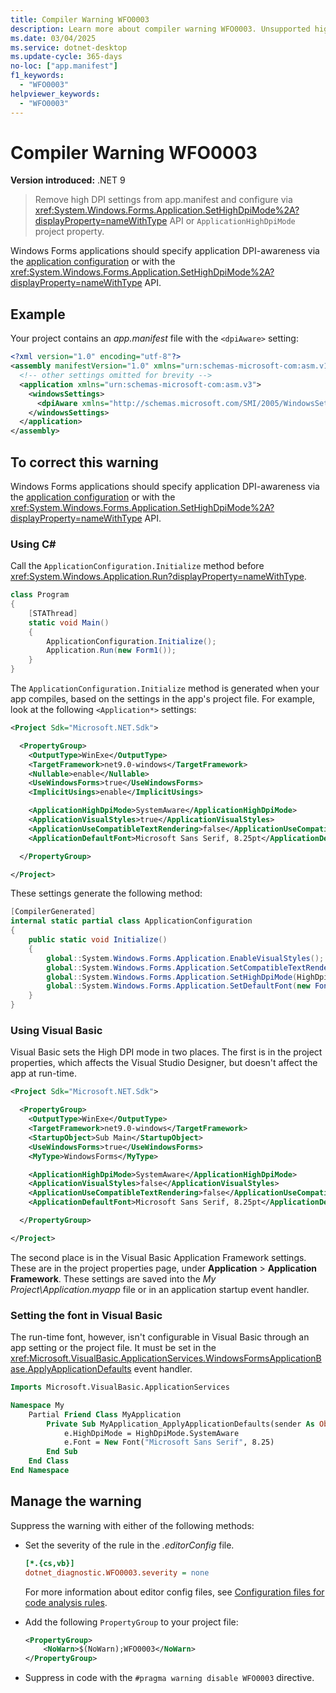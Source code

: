 ```yaml
---
title: Compiler Warning WFO0003
description: Learn more about compiler warning WFO0003. Unsupported high DPI configuration.
ms.date: 03/04/2025
ms.service: dotnet-desktop
ms.update-cycle: 365-days
no-loc: ["app.manifest"]
f1_keywords:
  - "WFO0003"
helpviewer_keywords:
  - "WFO0003"
---
```


# Compiler Warning WFO0003

**Version introduced:** .NET 9

> Remove high DPI settings from app.manifest and configure via <xref:System.Windows.Forms.Application.SetHighDpiMode%2A?displayProperty=nameWithType> API or `ApplicationHighDpiMode` project property.

Windows Forms applications should specify application DPI-awareness via the [application configuration](../whats-new/net60.md#new-application-bootstrap) or with the <xref:System.Windows.Forms.Application.SetHighDpiMode%2A?displayProperty=nameWithType> API.

## Example

Your project contains an _app.manifest_ file with the `<dpiAware>` setting:

```xml
<?xml version="1.0" encoding="utf-8"?>
<assembly manifestVersion="1.0" xmlns="urn:schemas-microsoft-com:asm.v1">
  <!-- other settings omitted for brevity -->
  <application xmlns="urn:schemas-microsoft-com:asm.v3">
    <windowsSettings>
      <dpiAware xmlns="http://schemas.microsoft.com/SMI/2005/WindowsSettings">true</dpiAware>
    </windowsSettings>
  </application>
</assembly>
```

## To correct this warning

Windows Forms applications should specify application DPI-awareness via the [application configuration](../whats-new/net60.md#new-application-bootstrap) or with the <xref:System.Windows.Forms.Application.SetHighDpiMode%2A?displayProperty=nameWithType> API.

### Using C\#

Call the `ApplicationConfiguration.Initialize` method before <xref:System.Windows.Application.Run?displayProperty=nameWithType>.

```csharp
class Program
{
    [STAThread]
    static void Main()
    {
        ApplicationConfiguration.Initialize();
        Application.Run(new Form1());
    }
}
```

The `ApplicationConfiguration.Initialize` method is generated when your app compiles, based on the settings in the app's project file. For example, look at the following `<Application*>` settings:

```xml
<Project Sdk="Microsoft.NET.Sdk">

  <PropertyGroup>
    <OutputType>WinExe</OutputType>
    <TargetFramework>net9.0-windows</TargetFramework>
    <Nullable>enable</Nullable>
    <UseWindowsForms>true</UseWindowsForms>
    <ImplicitUsings>enable</ImplicitUsings>

    <ApplicationHighDpiMode>SystemAware</ApplicationHighDpiMode>
    <ApplicationVisualStyles>true</ApplicationVisualStyles>
    <ApplicationUseCompatibleTextRendering>false</ApplicationUseCompatibleTextRendering>
    <ApplicationDefaultFont>Microsoft Sans Serif, 8.25pt</ApplicationDefaultFont>

  </PropertyGroup>

</Project>
```

These settings generate the following method:

```csharp
[CompilerGenerated]
internal static partial class ApplicationConfiguration
{
    public static void Initialize()
    {
        global::System.Windows.Forms.Application.EnableVisualStyles();
        global::System.Windows.Forms.Application.SetCompatibleTextRenderingDefault(false);
        global::System.Windows.Forms.Application.SetHighDpiMode(HighDpiMode.SystemAware);
        global::System.Windows.Forms.Application.SetDefaultFont(new Font(new FontFamily("Microsoft Sans Serif"), 8.25f, (FontStyle)0, (GraphicsUnit)3));
    }
}
```

### Using Visual Basic

Visual Basic sets the High DPI mode in two places. The first is in the project properties, which affects the Visual Studio Designer, but doesn't affect the app at run-time.

```xml
<Project Sdk="Microsoft.NET.Sdk">

  <PropertyGroup>
    <OutputType>WinExe</OutputType>
    <TargetFramework>net9.0-windows</TargetFramework>
    <StartupObject>Sub Main</StartupObject>
    <UseWindowsForms>true</UseWindowsForms>
    <MyType>WindowsForms</MyType>

    <ApplicationHighDpiMode>SystemAware</ApplicationHighDpiMode>
    <ApplicationVisualStyles>false</ApplicationVisualStyles>
    <ApplicationUseCompatibleTextRendering>false</ApplicationUseCompatibleTextRendering>
    <ApplicationDefaultFont>Microsoft Sans Serif, 8.25pt</ApplicationDefaultFont>

  </PropertyGroup>

</Project>
```

The second place is in the Visual Basic Application Framework settings. These are in the project properties page, under **Application** > **Application Framework**. These settings are saved into the _My Project\\Application.myapp_ file or in an application startup event handler.

### Setting the font in Visual Basic

The run-time font, however, isn't configurable in Visual Basic through an app setting or the project file. It must be set in the <xref:Microsoft.VisualBasic.ApplicationServices.WindowsFormsApplicationBase.ApplyApplicationDefaults> event handler.

```vb
Imports Microsoft.VisualBasic.ApplicationServices

Namespace My
    Partial Friend Class MyApplication
        Private Sub MyApplication_ApplyApplicationDefaults(sender As Object, e As ApplyApplicationDefaultsEventArgs) Handles Me.ApplyApplicationDefaults
            e.HighDpiMode = HighDpiMode.SystemAware
            e.Font = New Font("Microsoft Sans Serif", 8.25)
        End Sub
    End Class
End Namespace
```

## Manage the warning

Suppress the warning with either of the following methods:

- Set the severity of the rule in the _.editorConfig_ file.

  ```ini
  [*.{cs,vb}]
  dotnet_diagnostic.WFO0003.severity = none
  ```

  For more information about editor config files, see [Configuration files for code analysis rules](/dotnet/fundamentals/code-analysis/configuration-files).

- Add the following `PropertyGroup` to your project file:

  ```xml
  <PropertyGroup>
      <NoWarn>$(NoWarn);WFO0003</NoWarn>
  </PropertyGroup>
  ```

- Suppress in code with the `#pragma warning disable WFO0003` directive.
